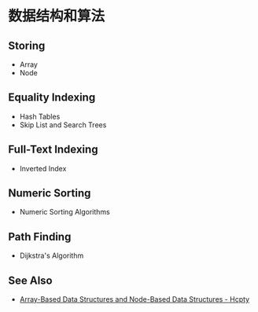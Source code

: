 # 数据结构和算法

## Storing
- Array
- Node

## Equality Indexing
- Hash Tables
- Skip List and Search Trees

## Full-Text Indexing
- Inverted Index

## Numeric Sorting
- Numeric Sorting Algorithms

## Path Finding
- Dijkstra's Algorithm

## See Also
- [Array-Based Data Structures and Node-Based Data Structures - Hcpty](https://github.com/Hcpty/array-based-data-structures-and-node-based-data-structures)
